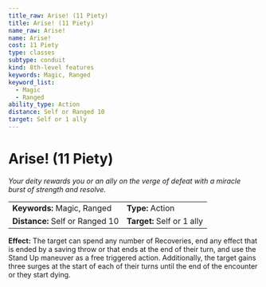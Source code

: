 ```yaml
---
title_raw: Arise! (11 Piety)
title: Arise! (11 Piety)
name_raw: Arise!
name: Arise!
cost: 11 Piety
type: classes
subtype: conduit
kind: 8th-level features
keywords: Magic, Ranged
keyword_list:
  - Magic
  - Ranged
ability_type: Action
distance: Self or Ranged 10
target: Self or 1 ally
---
```


# Arise! (11 Piety)

*Your deity rewards you or an ally on the verge of defeat with a miracle burst of strength and resolve.*

|                                 |                            |
| :------------------------------ | :------------------------- |
| **Keywords:** Magic, Ranged     | **Type:** Action           |
| **Distance:** Self or Ranged 10 | **Target:** Self or 1 ally |

**Effect:** The target can spend any number of Recoveries, end any effect that is ended by a saving throw or that ends at the end of their turn, and use the Stand Up maneuver as a free triggered action. Additionally, the target gains three surges at the start of each of their turns until the end of the encounter or they start dying.

